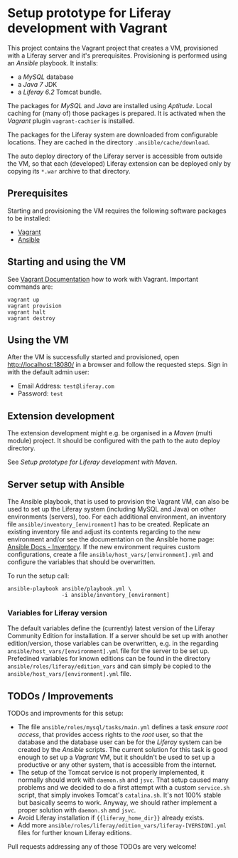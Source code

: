 # Setup prototype for Liferay development with Vagrant

This project contains the Vagrant project that creates a VM, provisioned with a
Liferay server and it's prerequisites. Provisioning is performed using an
_Ansible_ playbook. It installs:

* a _MySQL_ database
* a _Java 7_ JDK
* a _Liferay 6.2_ Tomcat bundle.

The packages for _MySQL_ and _Java_ are installed using _Aptitude_. Local
caching for (many of) those packages is prepared. It is activated when the
_Vagrant_ plugin ```vagrant-cachier``` is installed.

The packages for the Liferay system are downloaded from configurable locations.
They are cached in the directory `.ansible/cache/download`.

The auto deploy directory of the Liferay server is accessible from outside the
VM, so that each (developed) Liferay extension can be deployed only by copying
its `*.war` archive to that directory.


## Prerequisites

Starting and provisioning the VM requires the following software packages to be
installed:

* [Vagrant](http://vagrantup.com)
* [Ansible](http://www.ansibleworks.com)


## Starting and using the VM

See [Vagrant Documentation](http://docs.vagrantup.com) how to work with Vagrant.
Important commands are:

    vagrant up
    vagrant provision
    vagrant halt
    vagrant destroy


## Using the VM

After the VM is successfully started and provisioned, open
[http://localhost:18080/](http://localhost:18080/) in a browser and follow the
requested steps. Sign in with the default admin user:
* Email Address: `test@liferay.com`
* Password: `test`


## Extension development

The extension development might e.g. be organised in a *Maven* (multi module)
project. It should be configured with the path to the auto deploy directory.

See _Setup prototype for Liferay development with Maven_.


## Server setup with Ansible

The Ansible playbook, that is used to provision the Vagrant VM, can also be used
to set up the Liferay system (including MySQL and Java) on other environments
(servers), too. For each additional environment, an inventory file
```ansible/inventory_[environment]``` has to be created. Replicate an existing
inventory file and adjust its contents regarding to the new environment and/or
see the documentation on the Ansible home page:
[Ansible Docs - Inventory](http://docs.ansible.com/intro_inventory.html).
If the new environment requires custom configurations, create a file
```ansible/host_vars/[environment].yml``` and configure the variables that
should be overwritten.

To run the setup call:

    ansible-playbook ansible/playbook.yml \
                     -i ansible/inventory_[environment]

### Variables for Liferay version

The default variables define the (currently) latest version of the Liferay
Community Edition for installation. If a server should be set up with another
edition/version, those variables can be overwritten, e.g. in the regarding
```ansible/host_vars/[environment].yml``` file for the server to be set up.
Prefedined variables for known editions can be found in the directory
```ansible/roles/liferay/edition_vars``` and can simply be copied to the
```ansible/host_vars/[environment].yml``` file.


## TODOs / Improvements

TODOs and improvments for this setup:

* The file ```ansible/roles/mysql/tasks/main.yml``` defines a task
  _ensure root access_, that provides access rights to the _root_ user, so that
  the database and the database user can be for the _Liferay_ system can be
  created by the _Ansible_ scripts. The current solution for this task is good
  enough to set up a _Vagrant_ VM, but it shouldn't be used to set up a
  productive or any other system, that is accessible from the internet.
* The setup of the Tomcat service is not properly implemented, it normally
  should work with ```daemon.sh``` and ```jsvc```. That setup caused many
  problems and we decided to do a first attempt with a custom ```service.sh```
  script, that simply invokes Tomcat's ```catalina.sh```. It's not 100% stable
  but basically seems to work. Anyway, we should rather implement a proper
  solution with ```daemon.sh``` and ```jsvc```.
* Avoid Liferay installation if ```{{liferay_home_dir}}``` already exists.
* Add more ```ansible/roles/liferay/edition_vars/liferay-[VERSION].yml```
  files for further known Liferay editions.

Pull requests addressing any of those TODOs are very welcome!
